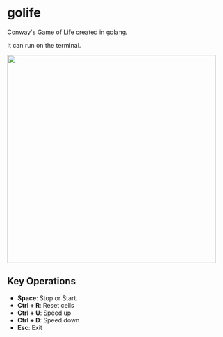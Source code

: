 # golife
Conway's Game of Life created in golang.

It can run on the terminal.

<img src="https://github.com/mitsutoshi/wiki/raw/master/golife_demo.png" width="480px">

## Key Operations

* **Space**: Stop or Start.
* **Ctrl + R**: Reset cells
* **Ctrl + U**: Speed up
* **Ctrl + D**: Speed down
* **Esc**: Exit
